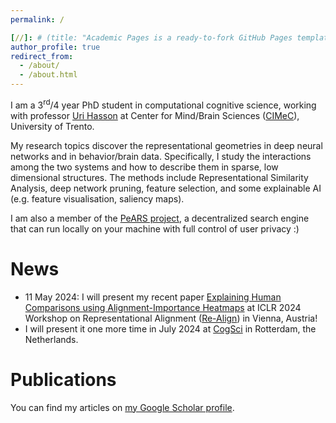 ```yaml
---
permalink: /

[//]: # (title: "Academic Pages is a ready-to-fork GitHub Pages template for academic personal websites")
author_profile: true
redirect_from: 
  - /about/
  - /about.html
---
```


I am a 3<sup>rd</sup>/4 year PhD student in computational cognitive science, working with professor [Uri Hasson](http://hasson.org/) at
Center for Mind/Brain Sciences ([CIMeC](https://www.cimec.unitn.it/en)), University of Trento.

My research topics discover the representational geometries in deep neural networks and in behavior/brain data.
Specifically, I study the interactions among the two systems and how to describe them in sparse, low dimensional structures.
The methods include Representational Similarity Analysis, deep network pruning, feature selection, and some explainable AI (e.g.
feature visualisation, saliency maps).

I am also a member of the [PeARS project](https://pearsproject.org/), a decentralized
search engine that can run locally on your machine with full control of user privacy :)

News
======
- 11 May 2024: I will present my recent paper [Explaining Human Comparisons using Alignment-Importance Heatmaps](https://openreview.net/forum?id=bWe3MKHrBw)
at ICLR 2024 Workshop on Representational Alignment ([Re-Align](https://representational-alignment.github.io/)) in Vienna, Austria!
- I will present it one more time in July 2024 at [CogSci](https://cognitivesciencesociety.org/cogsci-2024/) in Rotterdam, the Netherlands.

Publications
======
You can find my articles on [my Google Scholar profile](https://scholar.google.com/citations?user=vs1cgLcAAAAJ&hl=en).